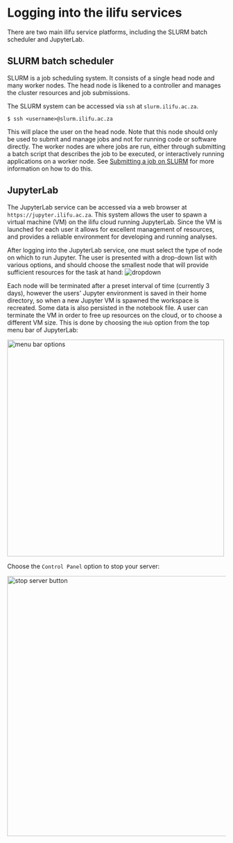 # Logging into the ilifu services

There are two main ilifu service platforms, including the SLURM batch scheduler and JupyterLab.

## SLURM batch scheduler

SLURM is a job scheduling system. It consists of a single head node and many worker nodes. The head node is likened to a controller and manages the cluster resources and job submissions. 

The SLURM system can be accessed via `ssh` at `slurm.ilifu.ac.za`. 

```
$ ssh <username>@slurm.ilifu.ac.za
```

This will place the user on the head node. Note that this node should only be used to submit and manage jobs and not for running code or software directly. The worker nodes are where jobs are run, either through submitting a batch script that describes the job to be executed, or interactively running applications on a worker node. See [Submitting a job on SLURM](getting_started/submit_job_slurm.md) for more information on how to do this.


## JupyterLab

The JupyterLab service can be accessed via a web browser at `https://jupyter.ilifu.ac.za`. This system allows the user to spawn a virtual machine (VM) on the ilifu cloud running JupyterLab. Since the VM is launched for each user it allows for excellent management of resources, and provides a reliable environment for developing and running analyses.

After logging into the JupyterLab service, one must select the type of node on which to run Jupyter.  The user is presented with a drop-down list with various options, and should choose the smallest node that will provide sufficient resources for the task at hand:
![dropdown](http://docs.ilifu.ac.za/_media/profile_dropdown_options.png)

Each node will be terminated after a preset interval of time (currently 3 days), however the users' Jupyter environment is saved in their home directory, so when a new Jupyter VM is spawned the workspace is recreated. Some data is also persisted in the notebook file. A user can terminate the VM in order to free up resources on the cloud, or to choose a different VM size.  This is done by choosing the `Hub` option from the top menu bar of JupyterLab:

<img src="http://docs.ilifu.ac.za/_media/hub_selection.png" alt="menu bar options" width=500 />

Choose the `Control Panel` option to stop your server:

<img src="http://docs.ilifu.ac.za/_media/stop_server_button.png" alt="stop server button" width=600 />
